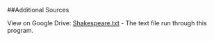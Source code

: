 ##Additional Sources

View on Google Drive: 
[Shakespeare.txt](https://drive.google.com/open?id=0B4CF__kbczDjaVlFMklZRGJlRXM&authuser=0) - The text file run through this program.